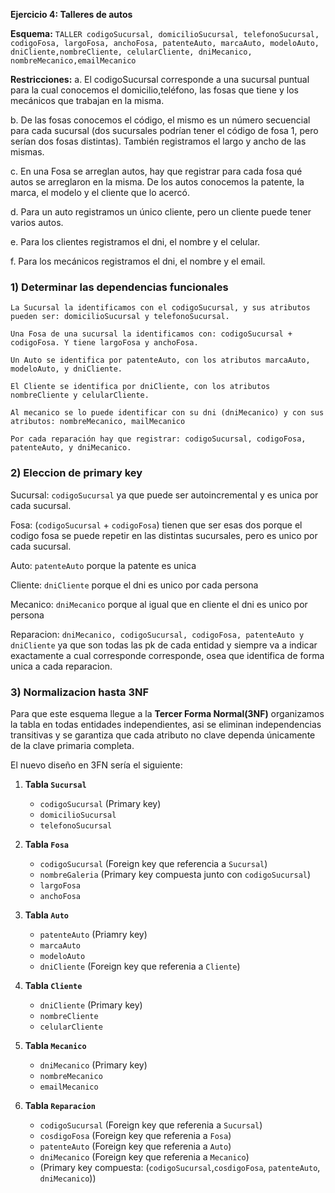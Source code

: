 **Ejercicio 4: Talleres de autos**

**Esquema:**
`TALLER codigoSucursal, domicilioSucursal, telefonoSucursal, codigoFosa, largoFosa, anchoFosa, patenteAuto, marcaAuto, modeloAuto, dniCliente,nombreCliente, celularCliente, dniMecanico, nombreMecanico,emailMecanico`

**Restricciones:**
a. El codigoSucursal corresponde a una sucursal puntual para la cual conocemos el domicilio,teléfono, las fosas que tiene y los mecánicos que trabajan en la misma.

b. De las fosas conocemos el código, el mismo es un número secuencial para cada sucursal (dos sucursales podrían tener el código de fosa 1, pero serían dos fosas distintas). También registramos el largo y ancho de las mismas.

c. En una Fosa se arreglan autos, hay que registrar para cada fosa qué autos se arreglaron en la misma. De los autos conocemos la patente, la marca, el modelo y el cliente que lo acercó.

d. Para un auto registramos un único cliente, pero un cliente puede tener varios autos.

e. Para los clientes registramos el dni, el nombre y el celular.

f. Para los mecánicos registramos el dni, el nombre y el email.

### 1) Determinar las dependencias funcionales
    La Sucursal la identificamos con el codigoSucursal, y sus atributos pueden ser: domicilioSucursal y telefonoSucursal.

    Una Fosa de una sucursal la identificamos con: codigoSucursal + codigoFosa. Y tiene largoFosa y anchoFosa.

    Un Auto se identifica por patenteAuto, con los atributos marcaAuto, modeloAuto, y dniCliente.

    El Cliente se identifica por dniCliente, con los atributos nombreCliente y celularCliente.

    Al mecanico se lo puede identificar con su dni (dniMecanico) y con sus atributos: nombreMecanico, mailMecanico

    Por cada reparación hay que registrar: codigoSucursal, codigoFosa, patenteAuto, y dniMecanico.

### 2) Eleccion de primary key

Sucursal: `codigoSucursal` ya que puede ser autoincremental y es unica por cada sucursal.

Fosa: (`codigoSucursal` + `codigoFosa`) tienen que ser esas dos porque el codigo fosa se puede repetir en las distintas sucursales, pero es unico por cada sucursal.

Auto: `patenteAuto` porque la patente es unica

Cliente: `dniCliente` porque el dni es unico por cada persona

Mecanico: `dniMecanico` porque al igual que en cliente el dni es unico por persona

Reparacion: `dniMecanico, codigoSucursal, codigoFosa, patenteAuto y dniCliente` ya que son todas las pk de cada entidad y siempre va a indicar exactamente a cual corresponde corresponde, osea que identifica de forma unica a cada reparacion.

### 3) Normalizacion hasta 3NF

Para que este esquema llegue a la **Tercer Forma Normal(3NF)** organizamos la tabla en todas entidades independientes, asi se eliminan independencias transitivas y se garantiza que cada atributo no clave dependa únicamente de la clave primaria completa.

El nuevo diseño en 3FN sería el siguiente:

1. **Tabla `Sucursal`**
   - `codigoSucursal` (Primary key)
   - `domicilioSucursal`
   - `telefonoSucursal`

2. **Tabla `Fosa`**
   - `codigoSucursal` (Foreign key que referencia a `Sucursal`)
   - `nombreGaleria` (Primary key compuesta junto con `codigoSucursal`)
   - `largoFosa`
   - `anchoFosa`

3. **Tabla `Auto`**
   - `patenteAuto` (Priamry key)
   - `marcaAuto`
   - `modeloAuto`
   - `dniCliente` (Foreign key que referenia a `Cliente`)

4. **Tabla `Cliente`**
   - `dniCliente` (Primary key)
   - `nombreCliente`
   - `celularCliente`

5. **Tabla `Mecanico`**
   - `dniMecanico` (Primary key)
   - `nombreMecanico`
   - `emailMecanico`

6. **Tabla `Reparacion`**
   - `codigoSucursal` (Foreign key que referenia a `Sucursal`)
   - `cosdigoFosa`  (Foreign key que referenia a `Fosa`)
   - `patenteAuto` (Foreign key que referenia a `Auto`)
   - `dniMecanico` (Foreign key que referenia a `Mecanico`)
   - (Primary key compuesta: (`codigoSucursal`,`cosdigoFosa`, `patenteAuto`, `dniMecanico`))